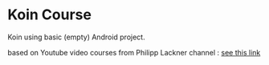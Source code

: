 # Koin Course

Koin using basic (empty) Android project.

based on Youtube video courses from Philipp Lackner channel :
[see this link](https://www.youtube.com/watch?v=EathumJlWh8&ab_channel=PhilippLackner)